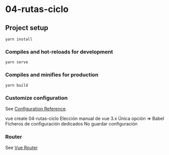 # 04-rutas-ciclo

## Project setup
```
yarn install
```

### Compiles and hot-reloads for development
```
yarn serve
```

### Compiles and minifies for production
```
yarn build
```

### Customize configuration
See [Configuration Reference](https://cli.vuejs.org/config/).

vue create 04-rutas-ciclo
Elección manual de vue 3.x
Única opción => Babel
Ficheros de configuración dedicados
No guardar configuración

### Router

See [Vue Router](https://router.vuejs.org/)
